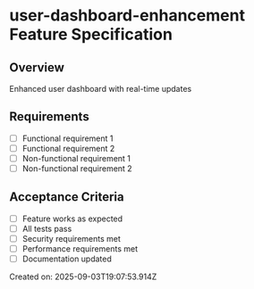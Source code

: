 # user-dashboard-enhancement Feature Specification

## Overview
Enhanced user dashboard with real-time updates

## Requirements
- [ ] Functional requirement 1
- [ ] Functional requirement 2
- [ ] Non-functional requirement 1
- [ ] Non-functional requirement 2

## Acceptance Criteria
- [ ] Feature works as expected
- [ ] All tests pass
- [ ] Security requirements met
- [ ] Performance requirements met
- [ ] Documentation updated

Created on: 2025-09-03T19:07:53.914Z
